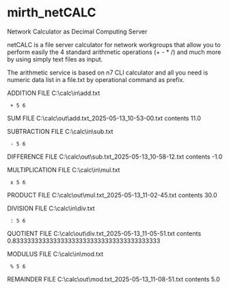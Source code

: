 # mirth_netCALC
Network Calculator as Decimal Computing Server 

netCALC is a file server calculator for network workgroups that allow you to perform easily
the 4 standard arithmetic operations (+ - * /) and much more by using simply text files as input.

The arithmetic service is based on n7 CLI calculator and all you need is numeric data list
in a file.txt by operational command as prefix.

ADDITION FILE C:\calc\in\add.txt

     + 5 6
SUM FILE C:\calc\out\add.txt_2025-05-13_10-53-00.txt contents 11.0


SUBTRACTION FILE C:\calc\in\sub.txt

     - 5 6
DIFFERENCE FILE C:\calc\out\sub.txt_2025-05-13_10-58-12.txt contents -1.0


MULTIPLICATION FILE C:\calc\in\mul.txt

     x 5 6
PRODUCT FILE C:\calc\out\mul.txt_2025-05-13_11-02-45.txt contents 30.0

DIVISION FILE C:\calc\in\div.txt

     : 5 6
QUOTIENT FILE C:\calc\out\div.txt_2025-05-13_11-05-51.txt contents 0.8333333333333333333333333333333333333333


MODULUS FILE C:\calc\in\mod.txt

     % 5 6
REMAINDER FILE C:\calc\out\mod.txt_2025-05-13_11-08-51.txt contents 5.0
